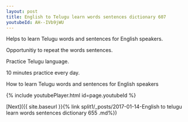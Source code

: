 ```yaml
---
layout: post
title: English to Telugu learn words sentences dictionary 607 
youtubeId: AH--IVb9jWU
---
```

 
 
Helps to learn Telugu words and sentences for English speakers.

Opportunitiy to repeat the words sentences. 

Practice Telugu language. 
 
10 minutes practice every day. 
 
How to learn Telugu words and sentences for English speakers 
 
{% include youtubePlayer.html id=page.youtubeId %}
 
 
[Next]({{ site.baseurl }}{% link  split1/_posts/2017-01-14-English to telugu learn words sentences dictionary 655 .md%})
 
